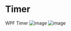 # Timer
WPF Timer 
![image](https://github.com/user-attachments/assets/2daffa3e-de8c-4429-bf90-57b1893a26c1)
![image](https://github.com/user-attachments/assets/ac948119-b817-4a1b-a57f-465171f531f6)

